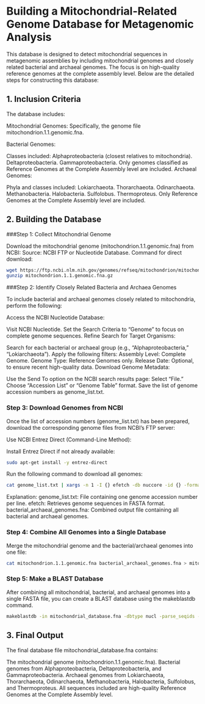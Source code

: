 # Building a Mitochondrial-Related Genome Database for Metagenomic Analysis

This database is designed to detect mitochondrial sequences in metagenomic assemblies by including mitochondrial genomes and closely related bacterial and archaeal genomes. The focus is on high-quality reference genomes at the complete assembly level. Below are the detailed steps for constructing this database:

## 1. Inclusion Criteria

The database includes:

Mitochondrial Genomes:
Specifically, the genome file mitochondrion.1.1.genomic.fna.

Bacterial Genomes:

Classes included:
Alphaproteobacteria (closest relatives to mitochondria).
Deltaproteobacteria.
Gammaproteobacteria.
Only genomes classified as Reference Genomes at the Complete Assembly level are included.
Archaeal Genomes:

Phyla and classes included:
Lokiarchaeota.
Thorarchaeota.
Odinarchaeota.
Methanobacteria.
Halobacteria.
Sulfolobus.
Thermoproteus.
Only Reference Genomes at the Complete Assembly level are included.


## 2. Building the Database

###Step 1: Collect Mitochondrial Genome

Download the mitochondrial genome (mitochondrion.1.1.genomic.fna) from NCBI:
Source: NCBI FTP or Nucleotide Database.
Command for direct download:

```sh
wget https://ftp.ncbi.nlm.nih.gov/genomes/refseq/mitochondrion/mitochondrion.1.1.genomic.fna.gz
gunzip mitochondrion.1.1.genomic.fna.gz
```

###Step 2: Identify Closely Related Bacteria and Archaea Genomes

To include bacterial and archaeal genomes closely related to mitochondria, perform the following:

Access the NCBI Nucleotide Database:

Visit NCBI Nucleotide.
Set the Search Criteria to “Genome” to focus on complete genome sequences.
Refine Search for Target Organisms:

Search for each bacterial or archaeal group (e.g., “Alphaproteobacteria,” “Lokiarchaeota”).
Apply the following filters:
Assembly Level: Complete Genome.
Genome Type: Reference Genomes only.
Release Date: Optional, to ensure recent high-quality data.
Download Genome Metadata:

Use the Send To option on the NCBI search results page:
Select “File.”
Choose “Accession List” or “Genome Table” format.
Save the list of genome accession numbers as genome_list.txt.

### Step 3: Download Genomes from NCBI

Once the list of accession numbers (genome_list.txt) has been prepared, download the corresponding genome files from NCBI’s FTP server:

Use NCBI Entrez Direct (Command-Line Method):

Install Entrez Direct if not already available:

```sh
sudo apt-get install -y entrez-direct
```

Run the following command to download all genomes:

```sh
cat genome_list.txt | xargs -n 1 -I {} efetch -db nuccore -id {} -format fasta > bacterial_archaeal_genomes.fna
```

Explanation:
genome_list.txt: File containing one genome accession number per line.
efetch: Retrieves genome sequences in FASTA format.
bacterial_archaeal_genomes.fna: Combined output file containing all bacterial and archaeal genomes.


### Step 4: Combine All Genomes into a Single Database

Merge the mitochondrial genome and the bacterial/archaeal genomes into one file:

```sh
cat mitochondrion.1.1.genomic.fna bacterial_archaeal_genomes.fna > mitochondrial_database.fna
```

### Step 5: Make a BLAST Database

After combining all mitochondrial, bacterial, and archaeal genomes into a single FASTA file, you can create a BLAST database using the makeblastdb command.

```sh
makeblastdb -in mitochondrial_database.fna -dbtype nucl -parse_seqids -out mito_blast_db
```

## 3. Final Output
The final database file mitochondrial_database.fna contains:

The mitochondrial genome (mitochondrion.1.1.genomic.fna).
Bacterial genomes from Alphaproteobacteria, Deltaproteobacteria, and Gammaproteobacteria.
Archaeal genomes from Lokiarchaeota, Thorarchaeota, Odinarchaeota, Methanobacteria, Halobacteria, Sulfolobus, and Thermoproteus.
All sequences included are high-quality Reference Genomes at the Complete Assembly level.
